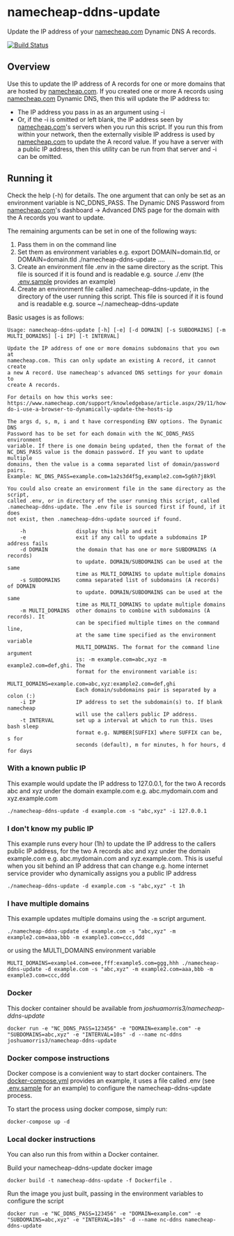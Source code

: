 # namecheap-ddns-update
Update the IP address of your [namecheap.com](namecheap.com) Dynamic DNS A records.

[![Build Status](https://travis-ci.org/joshuamorris3/namecheap-ddns-update.svg?branch=master)](https://travis-ci.org/joshuamorris3/namecheap-ddns-update)

## Overview
Use this to update the IP address of A records for one or more domains that are hosted by [namecheap.com](namecheap.com). If you created one or more A records using [namecheap.com](namecheap.com) Dynamic DNS, then this will update the IP address to:
* The IP address you pass in as an argument using -i
* Or, if the -i is omitted or left blank, the IP address seen by [namecheap.com](namecheap.com)'s servers when you run this script. If you run this from within your network, then the externally visible IP address is used by [namecheap.com](namecheap.com) to update the A record value. If you have a server with a public IP address, then this utility can be run from that server and -i can be omitted.

## Running it

Check the help (-h) for details. The one argument that can only be set as an environment variable is NC_DDNS_PASS. The Dynamic DNS Password from [namecheap.com](namecheap.com)'s dashboard -> Advanced DNS page for the domain with the A records you want to update.

The remaining arguments can be set in one of the following ways:

1. Pass them in on the command line
2. Set them as environment variables e.g. export DOMAIN=domain.tld, or DOMAIN=domain.tld ./namecheap-ddns-update ....
3. Create an environment file .env in the same directory as the script. This file is sourced if it is found and is readable e.g. source ./.env (the [.env.sample](.env.sample) provides an example)
4. Create an environment file called .namecheap-ddns-update, in the directory of the user running this script. This file is sourced if it is found and is readable e.g. source ~/.namecheap-ddns-update

Basic usages is as follows:
```
Usage: namecheap-ddns-update [-h] [-e] [-d DOMAIN] [-s SUBDOMAINS] [-m MULTI_DOMAINS] [-i IP] [-t INTERVAL]

Update the IP address of one or more domains subdomains that you own at
namecheap.com. This can only update an existing A record, it cannot create
a new A record. Use namecheap's advanced DNS settings for your domain to
create A records.

For details on how this works see:
https://www.namecheap.com/support/knowledgebase/article.aspx/29/11/how-do-i-use-a-browser-to-dynamically-update-the-hosts-ip

The args d, s, m, i and t have corresponding ENV options. The Dynamic DNS
Password has to be set for each domain with the NC_DDNS_PASS environment
variable. If there is one domain being updated, then the format of the
NC_DNS_PASS value is the domain password. If you want to update multiple
domains, then the value is a comma separated list of domain/password pairs.
Example: NC_DNS_PASS=example.com=1a2s3d4f5g,example2.com=5g6h7j8k9l

You could also create an environment file in the same directory as the script,
called .env, or in directory of the user running this script, called
.namecheap-ddns-update. The .env file is sourced first if found, if it does
not exist, then .namecheap-ddns-update sourced if found.

    -h                display this help and exit
    -e                exit if any call to update a subdomains IP address fails
    -d DOMAIN         the domain that has one or more SUBDOMAINS (A records)
                      to update. DOMAIN/SUBDOMAINS can be used at the same
                      time as MULTI_DOMAINS to update multiple domains
    -s SUBDOMAINS     comma separated list of subdomains (A records) of DOMAIN
                      to update. DOMAIN/SUBDOMAINS can be used at the same
                      time as MULTI_DOMAINS to update multiple domains
    -m MULTI_DOMAINS  other domains to combine with subdomains (A records). It
                      can be specified multiple times on the command line,
                      at the same time specified as the environment variable
                      MULTI_DOMAINS. The format for the command line argument
                      is: -m example.com=abc,xyz -m example2.com=def,ghi. The
                      format for the environment variable is:
                      MULTI_DOMAINS=example.com=abc,xyz:example2.com=def,ghi
                      Each domain/subdomains pair is separated by a colon (:)
    -i IP             IP address to set the subdomain(s) to. If blank namecheap
                      will use the callers public IP address.
    -t INTERVAL       set up a interval at which to run this. Uses bash sleep
                      format e.g. NUMBER[SUFFIX] where SUFFIX can be, s for
                      seconds (default), m for minutes, h for hours, d for days
```

### With a known public IP
This example would update the IP address to 127.0.0.1, for the two A records abc and xyz under the domain example.com e.g. abc.mydomain.com and xyz.example.com
```
./namecheap-ddns-update -d example.com -s "abc,xyz" -i 127.0.0.1
```
### I don't know my public IP
This example runs every hour (1h) to update the IP address to the callers public IP address, for the two A records abc and xyz under the domain example.com e.g. abc.mydomain.com and xyz.example.com. This is useful when you sit behind an IP address that can change e.g. home internet service provider who dynamically assigns you a public IP address
```
./namecheap-ddns-update -d example.com -s "abc,xyz" -t 1h
```
### I have multiple domains
This example updates multiple domains using the `-m` script argument.
```
./namecheap-ddns-update -d example.com -s "abc,xyz" -m example2.com=aaa,bbb -m example3.com=ccc,ddd
```
or using the MULTI_DOMAINS environment variable
```
MULTI_DOMAINS=example4.com=eee,fff:example5.com=ggg,hhh ./namecheap-ddns-update -d example.com -s "abc,xyz" -m example2.com=aaa,bbb -m example3.com=ccc,ddd
```
### Docker

This docker container should be available from _joshuamorris3/namecheap-ddns-update_

```
docker run -e "NC_DDNS_PASS=123456" -e "DOMAIN=example.com" -e "SUBDOMAINS=abc,xyz" -e "INTERVAL=10s" -d --name nc-ddns joshuamorris3/namecheap-ddns-update
```

### Docker compose instructions

Docker compose is a convienient way to start docker containers. The [docker-compose.yml](docker-compose.yml) provides an example, it uses a file called .env (see [.env.sample](.env.sample) for an example) to configure the namecheap-ddns-update process.

To start the process using docker compose, simply run:
```
docker-compose up -d
```

### Local docker instructions

You can also run this from within a Docker container.

Build your namecheap-ddns-update docker image
```
docker build -t namecheap-ddns-update -f Dockerfile .
```

Run the image you just built, passing in the environment variables to configure the script
```
docker run -e "NC_DDNS_PASS=123456" -e "DOMAIN=example.com" -e "SUBDOMAINS=abc,xyz" -e "INTERVAL=10s" -d --name nc-ddns namecheap-ddns-update
```
